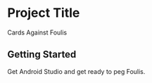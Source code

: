 # Project Title

Cards Against Foulis

## Getting Started

Get Android Studio and get ready to peg Foulis.